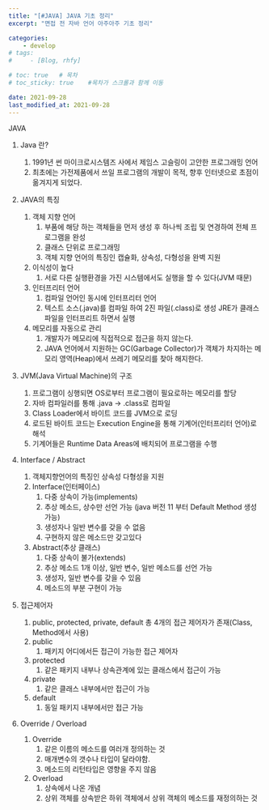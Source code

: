 ```yaml
---
title: "[#JAVA] JAVA 기초 정리"
excerpt: "면접 전 자바 언어 아주아주 기초 정리"

categories:
    - develop
# tags:
#     - [Blog, rhfy]

# toc: true   # 목차
# toc_sticky: true    #목차가 스크롤과 함께 이동

date: 2021-09-28
last_modified_at: 2021-09-28
---
```


JAVA

1. Java 란?
    1. 1991년 썬 마이크로시스템즈 사에서 제임스 고슬링이 고안한 프로그래밍 언어
    2. 최초에는 가전제품에서 쓰일 프로그램의 개발이 목적, 향후 인터넷으로 초점이 옮겨지게 되었다.

2. JAVA의 특징
    1.  객체 지향 언어
        1. 부품에 해당 하는 객체들을 먼저 생성 후 하나씩 조립 및 연경하여 전체 프로그램을 완성
        2. 클래스 단위로 프로그래밍
        3. 객체 지향 언어의 특징인 캡슐화, 상속성, 다형성을 완벽 지원
    2. 이식성이 높다
        1. 서로 다른 실행환경을 가진 시스템에서도 실행을 할 수 있다(JVM 때문)
    3. 인터프리터 언어
        1. 컴파일 언어인 동시에 인터프리터 언어
        2. 텍스트 소스(.java)를 컴파일 하여 2진 파일(.class)로 생성 JRE가 클래스 파일을 인터프리트 하면서 실행
    4. 메모리를 자동으로 관리
        1. 개발자가 메모리에 직접적으로 접근을 하지 않는다.
        2. JAVA 언어에서 지원하는 GC(Garbage Collector)가 객체가 차지하는 메모리 영역(Heap)에서 쓰레기 메모리를 찾아 해지한다.

3. JVM(Java Virtual Machine)의 구조
    1. 프로그램이 싱행되면 OS로부터 프로그램이 필요로하는 메모리를 할당
    2. 자바 컴파일러를 통해 .java -> .class로 컴파일
    3. Class Loader에서 바이트 코드를 JVM으로 로딩
    4. 로드된 바이트 코드는 Execution Engine을 통해 기계어(인터프리터 언어)로 해석
    5. 기계어들은 Runtime Data Areas에 배치되어 프로그램을 수행

4. Interface / Abstract
    1. 객체지향언어의 특징인 상속성 다형성을 지원
    2. Interface(인터페이스)
        1. 다중 상속이 가능(implements)
        2. 추상 메소드, 상수만 선언 가능 (java 버전 11 부터 Default Method 생성 가능)
        3. 생성자나 일반 변수를 갖을 수 없음
        4. 구현하지 않은 메소드만 갖고있다
    3. Abstract(추상 클래스)
        1. 다중 상속이 불가(extends)
        2. 추상 메소드 1개 이상, 일반 변수, 일반 메소드를 선언 가능
        3. 생성자, 일반 변수를 갖을 수 있음
        4. 메소드의 부분 구현이 가능

5. 접근제어자
    1. public, protected, private, default 총 4개의 접근 제어자가 존재(Class, Method에서 사용)
    2. public
        1. 패키지 어디에서든 접근이 가능한 접근 제어자
    3. protected
        1. 같은 패키지 내부나 상속관계에 있는 클래스에서 접근이 가능
    4. private
        1. 같은 클래스 내부에서만 접근이 가능
    5. default
        1. 동일 패키지 내부에서만 접근 가능

6. Override / Overload
    1. Override
        1. 같은 이름의 메소드를 여러개 정의하는 것
        2. 매개변수의 갯수나 타입이 달라야함.
        3. 메소드의 리턴타입은 영향을 주지 않음
    2. Overload
        1. 상속에서 나온 개념
        2. 상위 객체를 상속받은 하위 객체에서 상위 객체의 메소드를 재정의하는 것